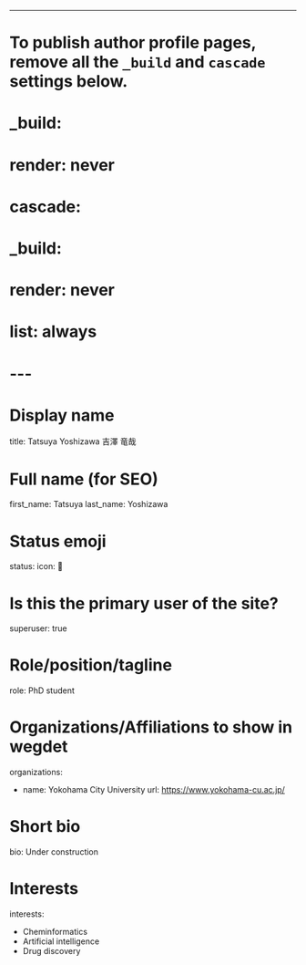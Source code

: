 ---
# To publish author profile pages, remove all the `_build` and `cascade` settings below.
# _build:
#   render: never
# cascade:
#   _build:
#     render: never
#     list: always
# ---

# Display name
title: Tatsuya Yoshizawa 吉澤 竜哉

# Full name (for SEO)
first_name: Tatsuya
last_name: Yoshizawa

# Status emoji
status:
  icon: 🐤

# Is this the primary user of the site?
superuser: true

# Role/position/tagline
role: PhD student

# Organizations/Affiliations to show in wegdet
organizations:
  - name: Yokohama City University
    url: https://www.yokohama-cu.ac.jp/

# Short bio
bio: Under construction

# Interests
interests:
  - Cheminformatics
  - Artificial intelligence
  - Drug discovery
